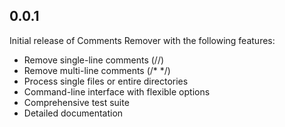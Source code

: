 ## 0.0.1

Initial release of Comments Remover with the following features:

- Remove single-line comments (//)
- Remove multi-line comments (/* */)
- Process single files or entire directories
- Command-line interface with flexible options
- Comprehensive test suite
- Detailed documentation


